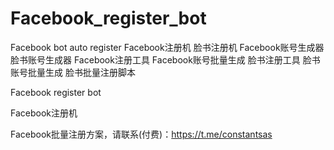 # Facebook_register_bot
Facebook bot auto register Facebook注册机 脸书注册机 Facebook账号生成器 脸书账号生成器 Facebook注册工具 Facebook账号批量生成 脸书注册工具  脸书账号批量生成 脸书批量注册脚本


Facebook register bot

Facebook注册机

Facebook批量注册方案，请联系(付费)：https://t.me/constantsas
